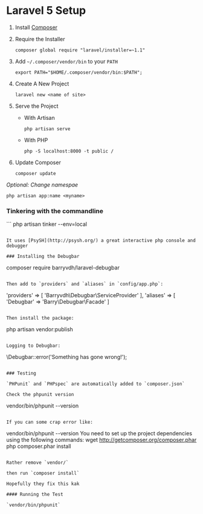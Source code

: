 # Laravel 5 Setup

1. Install [Composer](https://getcomposer.org/)

2. Require the Installer

    ```
    composer global require "laravel/installer=~1.1"
    ```

3. Add `~/.composer/vendor/bin` to your `PATH`

    ```
    export PATH="$HOME/.composer/vendor/bin:$PATH";
    ```

4. Create A New Project

    ```
    laravel new <name of site>
    ```

5. Serve the Project

    * With Artisan

      ```
      php artisan serve
      ```

    * With PHP

      ```
      php -S localhost:8000 -t public /
      ```

6. Update Composer

    ```
    composer update
    ```

_Optional: Change namespae_

```
                                                             php artisan app:name <myname>
```

### Tinkering with the commandline

 ```
php artisan tinker --env=local
```

It uses [PsySH](http://psysh.org/) a great interactive php console and debugger                         

### Installing the Debugbar

```
                                          composer require barryvdh/laravel-debugbar
```

Then add to `providers` and                    `aliases` in `config/app.php`:

```
'providers' => [
    'Barryvdh\Debugbar\ServiceProvider'
],
'aliases' => [
    'Debugbar' => 'Barry\Debugbar\Facade'
]
```

Then install the package:

```
php artisan vendor:publish
```

Logging to Debugbar:

```
                                                    \Debugbar::error('Something has gone wrong!');
```

### Testing

`PHPunit` and `PHPspec` are automatically added to `composer.json`

Check the phpunit version

```
vendor/bin/phpunit --version
```

If you can some crap error like:
```
vendor/bin/phpunit --version
You need to set up the project dependencies using the following commands:
wget http://getcomposer.org/composer.phar
php composer.phar install
```

Rather remove `vendor/`

then run `composer install`

Hopefully they fix this kak

#### Running the Test

`vendor/bin/phpunit`
